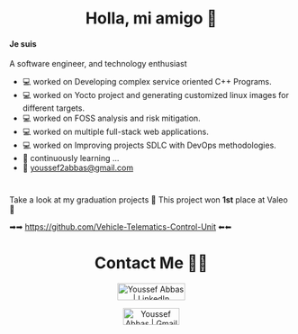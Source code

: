 <h1 align="center">Holla, mi amigo 💙</h1>

#### Je suis
A software engineer, and technology enthusiast
- 💻 worked on Developing complex service oriented C++ Programs.
- 💻 worked on Yocto project and generating customized linux images for different targets.
- 💻 worked on FOSS analysis and risk mitigation.
- 💻 worked on multiple full-stack web applications.
- 💻 worked on Improving projects SDLC with DevOps methodologies.
- 🌱 continuously learning ...
- 📨 youssef2abbas@gmail.com

#

Take a look at my graduation projects 👀
This project won **1st** place at Valeo 🥇

➡➡ https://github.com/Vehicle-Telematics-Control-Unit ⬅⬅

<h1 align="center"> Contact Me 🙋‍♂️ </h1>

<div align="center">
  <a href="https://www.linkedin.com/in/youssef-abbas-habib-8135b61b5/" target="_blank"> <img alt="Youssef Abbas | LinkedIn" width="120px"  height="30px" src="https://img.shields.io/badge/LinkedIn-0077B5?style=for-the-badge&logo=linkedin&logoColor=white" />

  <a href="mailto:youssef2abbas@gmail.com" target="_blank"> <img alt="Youssef Abbas | Gmail" width="100px"  height="30px" src="https://img.shields.io/badge/Gmail-D14836?style=for-the-badge&logo=gmail&logoColor=white" />
 </div>
